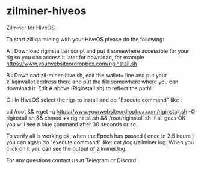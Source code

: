 # zilminer-hiveos
Zilminer for HiveOS

To start zilliqa mining with your HiveOS please do the following:

A : Download riginstall.sh script and put it somewhere accessible for your rig so you can access it later for download, for example https://www.yourwebsiteordropbox.com/riginstall.sh

B : Download zil-miner-hive.sh, edit the wallet= line and put your zilliqawallet address there and put the file somewhere where you can download it. Edit A above (Riginstall.sh) to reflect the path!

C : In HiveOS select the rigs to install and do "Execute command" like :

cd /root && wget -q https://www.yourwebsiteordropbox.com/riginstall.sh -O riginstall.sh && chmod +x riginstall.sh && /root/riginstall.sh
If all goes OK you will see a blue command after 30 seconds or so. 

To verify all is working ok, when the Epoch has passed ( once in 2.5 hours ) you can again do "execute command" like:
cat /logs/zilminer.log. When you click on it you can see the output of zilminer.log.

For any questions contact us at Telegram or Discord.
